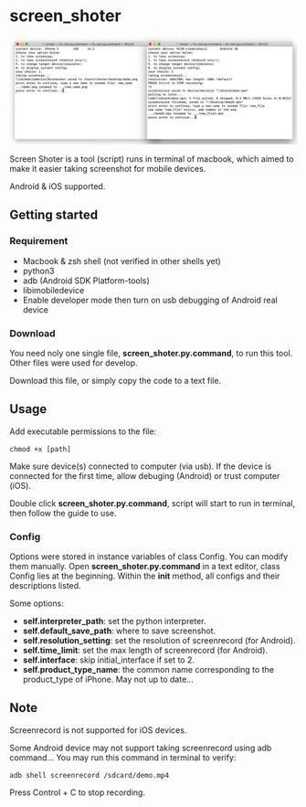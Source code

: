 # screen_shoter
![Action screenshot](docs/img_1.png)

Screen Shoter is a tool (script) runs in terminal of macbook, which aimed to make it easier taking screenshot for mobile devices.  

Android & iOS supported.

## Getting started

### Requirement

* Macbook & zsh shell (not verified in other shells yet)
* python3
* adb (Android SDK Platform-tools)
* libimobiledevice
* Enable developer mode then turn on usb debugging of Android real device

### Download

You need noly one single file, **screen_shoter.py.command**, to run this tool. Other files were used for develop.  

Download this file, or simply copy the code to a text file.

## Usage

Add executable permissions to the file:  
```
chmod +x [path]
```

Make sure device(s) connected to computer (via usb). If the device is connected for the first time, allow debuging (Android) or trust computer (iOS).  

Double click **screen_shoter.py.command**, script will start to run in terminal, then follow the guide to use.

### Config

Options were stored in instance variables of class Config. You can modify them manually. Open **screen_shoter.py.command** in a text editor, class Config lies at the beginning. Within the __init__ method, all configs and their descriptions listed.

Some options:
* **self.interpreter_path**:   set the python interpreter.
* **self.default_save_path**:  where to save screenshot.
* **self.resolution_setting**: set the resolution of screenrecord (for Android).
* **self.time_limit**:         set the max length of screenrecord (for Android).
* **self.interface**:          skip initial_interface if set to 2.
* **self.product_type_name**:  the common name corresponding to the product_type of iPhone. May not up to date...

## Note

Screenrecord is not supported for iOS devices.

Some Android device may not support taking screenrecord using adb command... You may run this command in terminal to verify:
```
adb shell screenrecord /sdcard/demo.mp4
```
Press Control + C to stop recording.

